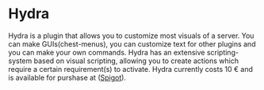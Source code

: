 # Hydra

Hydra is a plugin that allows you to customize most visuals of a server. You can make GUIs(chest-menus), you can customize text for other plugins and you can make your own commands. Hydra has an extensive scripting-system based on visual scripting, allowing you to create actions which require a certain requirement(s) to activate. Hydra currently costs 10 € and is available for purshase at ([Spigot](https://www.spigotmc.org/resources/hydra.49330/)).
